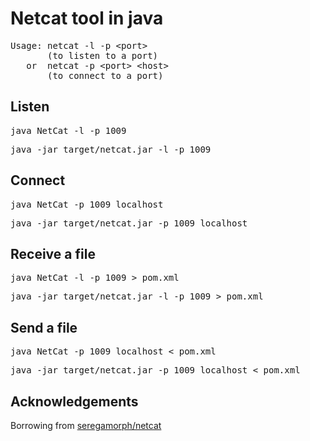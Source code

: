 Netcat tool in java
===================

<pre>
Usage: netcat -l -p &lt;port&gt;
       (to listen to a port)
   or  netcat -p &lt;port&gt; &lt;host&gt;
       (to connect to a port)
</pre>

Listen
------
<pre>
java NetCat -l -p 1009
</pre>
<pre>
java -jar target/netcat.jar -l -p 1009
</pre>

Connect
-------
<pre>
java NetCat -p 1009 localhost
</pre>
<pre>
java -jar target/netcat.jar -p 1009 localhost
</pre>

Receive a file
--------------
<pre>
java NetCat -l -p 1009 > pom.xml
</pre>
<pre>
java -jar target/netcat.jar -l -p 1009 > pom.xml
</pre>

Send a file
-----------
<pre>
java NetCat -p 1009 localhost < pom.xml
</pre>
<pre>
java -jar target/netcat.jar -p 1009 localhost < pom.xml
</pre>

Acknowledgements
----------------
Borrowing from [seregamorph/netcat](https://github.com/seregamorph/netcat)
